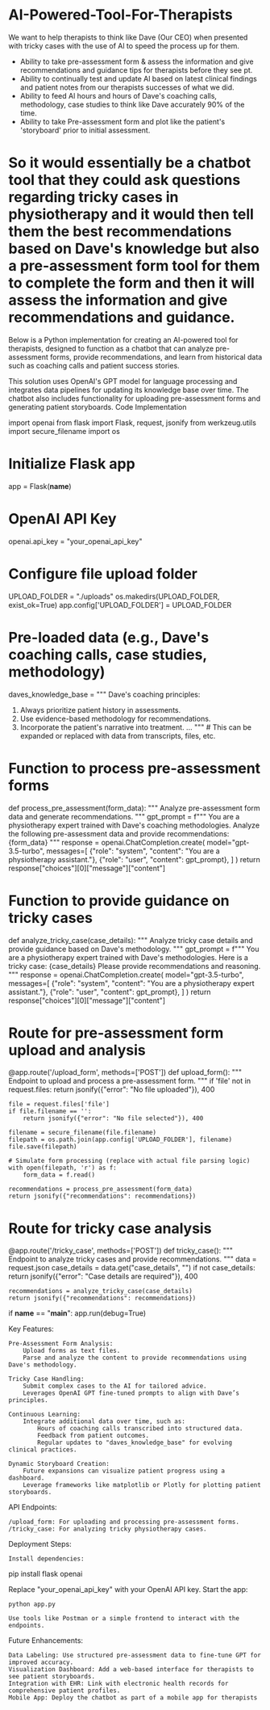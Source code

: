 # AI-Powered-Tool-For-Therapists
We want to help therapists to think like Dave (Our CEO) when presented with tricky cases with the use of Al to speed the process up for them.

- Ability to take pre-assessment form & assess the information and give recommendations and guidance tips for therapists before they see pt.
- Ability to continually test and update Al based on latest clinical findings and patient notes from our therapists successes of what we did.
- Ability to feed Al hours and hours of Dave's coaching calls, methodology, case studies to think like Dave accurately 90% of the time.
- Ability to take Pre-assessment form and plot like the patient's 'storyboard' prior to initial assessment.

So it would essentially be a chatbot tool that they could ask questions regarding tricky cases in physiotherapy and it would then tell them the best recommendations based on Dave's knowledge but also a pre-assessment form tool for them to complete the form and then it will assess the information and give recommendations and guidance.
==================
Below is a Python implementation for creating an AI-powered tool for therapists, designed to function as a chatbot that can analyze pre-assessment forms, provide recommendations, and learn from historical data such as coaching calls and patient success stories.

This solution uses OpenAI's GPT model for language processing and integrates data pipelines for updating its knowledge base over time. The chatbot also includes functionality for uploading pre-assessment forms and generating patient storyboards.
Code Implementation

import openai
from flask import Flask, request, jsonify
from werkzeug.utils import secure_filename
import os

# Initialize Flask app
app = Flask(__name__)

# OpenAI API Key
openai.api_key = "your_openai_api_key"

# Configure file upload folder
UPLOAD_FOLDER = "./uploads"
os.makedirs(UPLOAD_FOLDER, exist_ok=True)
app.config['UPLOAD_FOLDER'] = UPLOAD_FOLDER

# Pre-loaded data (e.g., Dave's coaching calls, case studies, methodology)
daves_knowledge_base = """
Dave's coaching principles:
1. Always prioritize patient history in assessments.
2. Use evidence-based methodology for recommendations.
3. Incorporate the patient's narrative into treatment.
...
"""  # This can be expanded or replaced with data from transcripts, files, etc.

# Function to process pre-assessment forms
def process_pre_assessment(form_data):
    """
    Analyze pre-assessment form data and generate recommendations.
    """
    gpt_prompt = f"""
    You are a physiotherapy expert trained with Dave's coaching methodologies. Analyze the following pre-assessment data and provide recommendations:
    {form_data}
    """
    response = openai.ChatCompletion.create(
        model="gpt-3.5-turbo",
        messages=[
            {"role": "system", "content": "You are a physiotherapy assistant."},
            {"role": "user", "content": gpt_prompt},
        ]
    )
    return response["choices"][0]["message"]["content"]

# Function to provide guidance on tricky cases
def analyze_tricky_case(case_details):
    """
    Analyze tricky case details and provide guidance based on Dave's methodology.
    """
    gpt_prompt = f"""
    You are a physiotherapy expert trained with Dave's methodologies. Here is a tricky case:
    {case_details}
    Please provide recommendations and reasoning.
    """
    response = openai.ChatCompletion.create(
        model="gpt-3.5-turbo",
        messages=[
            {"role": "system", "content": "You are a physiotherapy expert assistant."},
            {"role": "user", "content": gpt_prompt},
        ]
    )
    return response["choices"][0]["message"]["content"]

# Route for pre-assessment form upload and analysis
@app.route('/upload_form', methods=['POST'])
def upload_form():
    """
    Endpoint to upload and process a pre-assessment form.
    """
    if 'file' not in request.files:
        return jsonify({"error": "No file uploaded"}), 400

    file = request.files['file']
    if file.filename == '':
        return jsonify({"error": "No file selected"}), 400

    filename = secure_filename(file.filename)
    filepath = os.path.join(app.config['UPLOAD_FOLDER'], filename)
    file.save(filepath)

    # Simulate form processing (replace with actual file parsing logic)
    with open(filepath, 'r') as f:
        form_data = f.read()

    recommendations = process_pre_assessment(form_data)
    return jsonify({"recommendations": recommendations})

# Route for tricky case analysis
@app.route('/tricky_case', methods=['POST'])
def tricky_case():
    """
    Endpoint to analyze tricky cases and provide recommendations.
    """
    data = request.json
    case_details = data.get("case_details", "")
    if not case_details:
        return jsonify({"error": "Case details are required"}), 400

    recommendations = analyze_tricky_case(case_details)
    return jsonify({"recommendations": recommendations})

if __name__ == "__main__":
    app.run(debug=True)

Key Features:

    Pre-Assessment Form Analysis:
        Upload forms as text files.
        Parse and analyze the content to provide recommendations using Dave's methodology.

    Tricky Case Handling:
        Submit complex cases to the AI for tailored advice.
        Leverages OpenAI GPT fine-tuned prompts to align with Dave’s principles.

    Continuous Learning:
        Integrate additional data over time, such as:
            Hours of coaching calls transcribed into structured data.
            Feedback from patient outcomes.
            Regular updates to "daves_knowledge_base" for evolving clinical practices.

    Dynamic Storyboard Creation:
        Future expansions can visualize patient progress using a dashboard.
        Leverage frameworks like matplotlib or Plotly for plotting patient storyboards.

API Endpoints:

    /upload_form: For uploading and processing pre-assessment forms.
    /tricky_case: For analyzing tricky physiotherapy cases.

Deployment Steps:

    Install dependencies:

pip install flask openai

Replace "your_openai_api_key" with your OpenAI API key.
Start the app:

    python app.py

    Use tools like Postman or a simple frontend to interact with the endpoints.

Future Enhancements:

    Data Labeling: Use structured pre-assessment data to fine-tune GPT for improved accuracy.
    Visualization Dashboard: Add a web-based interface for therapists to see patient storyboards.
    Integration with EHR: Link with electronic health records for comprehensive patient profiles.
    Mobile App: Deploy the chatbot as part of a mobile app for therapists

